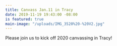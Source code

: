 ```yaml
---
title: Canvass Jan.11 in Tracy
date: 2019-11-19 19:43:00 -08:00
is featured: true
main-image: "/uploads/IMG_3520%20-%20V2.jpg"
---
```


Please join us to kick off 2020 canvassing in Tracy!  